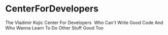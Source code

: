 # CenterForDevelopers
The Vladimir Kojic Center For Developers  Who Can't Write Good Code And Who Wanna Learn To Do Other Stuff Good Too
